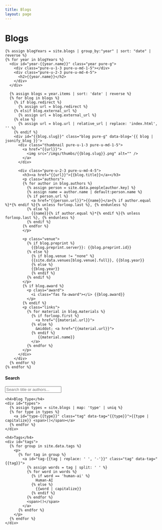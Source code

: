 ```yaml
---
title: Blogs
layout: page
---
```

<div id="blogs" class="pure-g">
  <div id="content" class="pure-u-1 pure-u-md-3-4">
    <h1 class="title">Blogs</h1>

    {% assign blogYears = site.blogs | group_by:"year" | sort: "date" | reverse %}
    {% for year in blogYears %}
      <div id="year-{{year.name}}" class="year pure-g">
        <div class="pure-u-1-3 pure-u-md-1-5"></div>
        <div class="pure-u-2-3 pure-u-md-4-5">
          <h2>{{year.name}}</h2>
        </div>
      </div>

      {% assign blogs = year.items | sort: 'date' | reverse %}
      {% for blog in blogs %}
        {% if blog.redirect %}
          {% assign url = blog.redirect %}
        {% elsif blog.external_url %}
          {% assign url = blog.external_url %}
        {% else %}
          {% assign url = blog.url | relative_url | replace: 'index.html', '' %}
        {% endif %}
        <div id="{{blog.slug}}" class="blog pure-g" data-blog='{{ blog | jsonify_blog }}'>
          <div class="thumbnail pure-u-1-3 pure-u-md-1-5">
            <a href="{{url}}">
              <img src="/imgs/thumbs/{{blog.slug}}.png" alt="" />
            </a>
          </div>

          <div class="pure-u-2-3 pure-u-md-4-5">
            <h3><a href="{{url}}">{{blog.title}}</a></h3>
            <p class="authors">
            {% for author in blog.authors %}
              {% assign person = site.data.people[author.key] %}
              {% assign name = author.name | default:person.name %}
              {% if person.url %}
                <a href="{{person.url}}">{{name}}</a>{% if author.equal %}*{% endif %}{% unless forloop.last %}, {% endunless %}
              {% else %}
                {{name}}{% if author.equal %}*{% endif %}{% unless forloop.last %}, {% endunless %}
              {% endif %}
            {% endfor %}
            </p>

            <p class="venue">
              {% if blog.preprint %}
                {{blog.preprint.server}}: {{blog.preprint.id}}
              {% else %}
                {% if blog.venue != "none" %}
                {{site.data.venues[blog.venue].full}}, {{blog.year}}
                {% else %}
                {{blog.year}}
                {% endif %}
              {% endif %}
            </p>
            {% if blog.award %}
              <p class="award">
                <i class="fas fa-award"></i> {{blog.award}}
              </p>
            {% endif %}
            <p class="links">
              {% for material in blog.materials %}
                {% if forloop.first %}
                  <a href="{{material.url}}">
                {% else %}
                  &middot; <a href="{{material.url}}">
                {% endif %}
                   {{material.name}}
                </a>
              {% endfor %}
            </p>
          </div>
        </div>
      {% endfor %}
    {% endfor %}
  </div> 
  
  <div id="sidebar" class="pure-u-1 pure-u-md-1-4">
    <h4>Search</h4>
    <input type="text" id="search" placeholder="Search title or authors...">

    <h4>Blog Type</h4>
    <div id="types">
      {% assign types = site.blogs | map: 'type' | uniq %}
      {% for type in types %}
        <a id="type-{{type}}" class="tag" data-tag="{{type}}">{{type | capitalize}} <span>()</span></a>
      {% endfor %}
    </div>

    <h4>Tags</h4>
    <div id="tags">
      {% for group in site.data.tags %}
        <p>
          {% for tag in group %}
            <a id="tag-{{tag | replace: ' ', '-'}}" class="tag" data-tag="{{tag}}">
              {% assign words = tag | split: ' ' %}
              {% for word in words %}
                {% if word == 'human-ai' %}
                  Human-AI
                {% else %}
                  {{word | capitalize}}
                {% endif %}
              {% endfor %}
              <span>()</span>
            </a>
          {% endfor %}
        </p>
      {% endfor %}
    </div>
  </div>  
</div>
